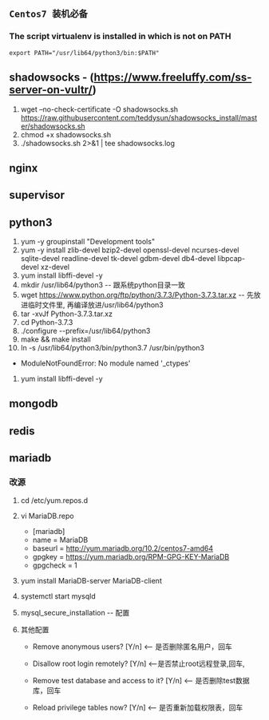 ## **`Centos7 装机必备`**

### The script virtualenv is installed in which is not on PATH
    export PATH="/usr/lib64/python3/bin:$PATH"

## shadowsocks - (https://www.freeluffy.com/ss-server-on-vultr/)
1. wget –no-check-certificate -O shadowsocks.sh https://raw.githubusercontent.com/teddysun/shadowsocks_install/master/shadowsocks.sh
2. chmod +x shadowsocks.sh
3. ./shadowsocks.sh 2>&1 | tee shadowsocks.log

## nginx

## supervisor

## python3
1. yum -y groupinstall "Development tools"
2. yum -y install zlib-devel bzip2-devel openssl-devel ncurses-devel sqlite-devel readline-devel tk-devel gdbm-devel db4-devel libpcap-devel xz-devel
3. yum install libffi-devel -y
4. mkdir /usr/lib64/python3 -- 跟系统python目录一致
4. wget https://www.python.org/ftp/python/3.7.3/Python-3.7.3.tar.xz -- 先放进临时文件里, 再编译放进/usr/lib64/python3
5. tar -xvJf Python-3.7.3.tar.xz
6. cd Python-3.7.3
7. ./configure --prefix=/usr/lib64/python3
8. make && make install
9. ln -s /usr/lib64/python3/bin/python3.7 /usr/bin/python3

* ModuleNotFoundError: No module named '_ctypes'
1. yum install libffi-devel -y

## mongodb

## redis

## mariadb
### 改源
1. cd /etc/yum.repos.d
2. vi MariaDB.repo
    * [mariadb]
    * name = MariaDB
    * baseurl = http://yum.mariadb.org/10.2/centos7-amd64
    * gpgkey = https://yum.mariadb.org/RPM-GPG-KEY-MariaDB
    * gpgcheck = 1

3. yum install MariaDB-server MariaDB-client
4. systemctl start mysqld
5. mysql_secure_installation -- 配置
6. 其他配置
    * Remove anonymous users? [Y/n] <– 是否删除匿名用户，回车

    * Disallow root login remotely? [Y/n] <–是否禁止root远程登录,回车,

    * Remove test database and access to it? [Y/n] <– 是否删除test数据库，回车

    * Reload privilege tables now? [Y/n] <– 是否重新加载权限表，回车